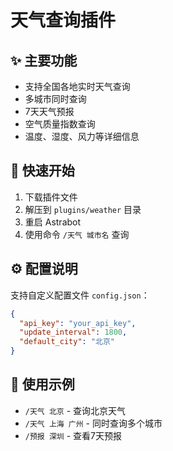 # 天气查询插件

## ✨ 主要功能

- 支持全国各地实时天气查询
- 多城市同时查询
- 7天天气预报
- 空气质量指数查询
- 温度、湿度、风力等详细信息

## 🚀 快速开始

1. 下载插件文件
2. 解压到 `plugins/weather` 目录
3. 重启 Astrabot
4. 使用命令 `/天气 城市名` 查询

## ⚙️ 配置说明

支持自定义配置文件 `config.json`：

```json
{
  "api_key": "your_api_key",
  "update_interval": 1800,
  "default_city": "北京"
}
```

## 📝 使用示例

- `/天气 北京` - 查询北京天气
- `/天气 上海 广州` - 同时查询多个城市
- `/预报 深圳` - 查看7天预报

